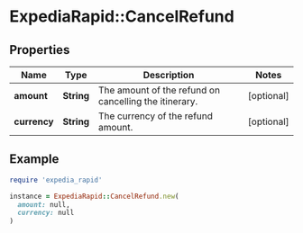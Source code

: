 # ExpediaRapid::CancelRefund

## Properties

| Name | Type | Description | Notes |
| ---- | ---- | ----------- | ----- |
| **amount** | **String** | The amount of the refund on cancelling the itinerary. | [optional] |
| **currency** | **String** | The currency of the refund amount. | [optional] |

## Example

```ruby
require 'expedia_rapid'

instance = ExpediaRapid::CancelRefund.new(
  amount: null,
  currency: null
)
```

